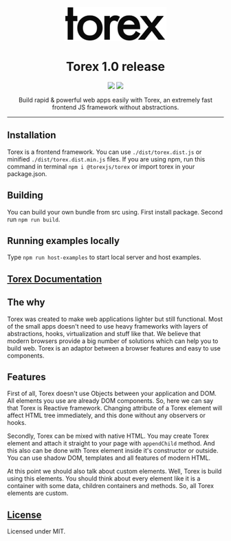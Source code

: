 <p align="center"> <img src="https://github.com/nicoth-in/torex/raw/master/content/Logo.png" height="80px"> </p>
<h1 align="center">Torex 1.0 release</h1>
<p align="center"><a href="https://github.com/nicoth-in/torex/blob/master/LICENSE.md"><img src="https://img.shields.io/badge/license-MIT-blue.svg"></a> <a href="https://circleci.com/gh/nicoth-in/torex/tree/master"><img src="https://circleci.com/gh/nicoth-in/torex/tree/master.svg?style=shield"></a></p>

<p align="center">Build rapid & powerful web apps easily with Torex, an extremely fast frontend JS framework without abstractions.</p>
<hr>

## Installation

Torex is a frontend framework. You can use `./dist/torex.dist.js` or minified `./dist/torex.dist.min.js` files.
If you are using npm, run this command in terminal `npm i @torexjs/torex` or import torex in your package.json.

## Building

You can build your own bundle from src using.
First install package. Second run `npm run build`.

## Running examples locally

Type `npm run host-examples` to start local server and host examples.

## [Torex Documentation](https://github.com/nicoth-in/torex-docs)

## The why

Torex was created to make web applications lighter but still functional. Most of the small apps doesn't need to use heavy frameworks with layers of abstractions, hooks, virtualization and stuff like that. We believe that modern browsers provide a big number of solutions which can help you to build web. Torex is an adaptor between a browser features and easy to use components.

## Features

First of all, Torex doesn't use Objects between your application and DOM. All elements you use are already DOM components. So, here we can say that Torex is Reactive framework. Changing attribute of a Torex element will affect HTML tree immediately, and this done without any observers or hooks.

Secondly, Torex can be mixed with native HTML. You may create Torex element and attach it straight to your page with `appendChild` method. And this also can be done with Torex element inside it's constructor or outside. You can use shadow DOM, templates and all features of modern HTML.

At this point we should also talk about custom elements. Well, Torex is build using this elements. You should think about every element like it is a container with some data, children containers and methods. So, all Torex elements are custom.

## [License](/LICENSE.md)

Licensed under MIT.

